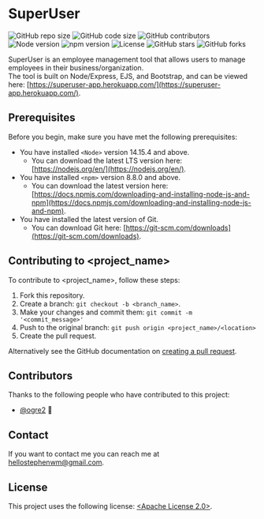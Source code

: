 # SuperUser
![GitHub repo size](https://img.shields.io/github/repo-size/ogre2/superuser-app)
![GitHub code size](https://img.shields.io/github/languages/code-size/ogre2/superuser-app?color=orange)
![GitHub contributors](https://img.shields.io/static/v1?label=contributors&message=1&color=red)
![Node version](https://img.shields.io/static/v1?label=node&message=v16.15.0&color=success)
![npm version](https://img.shields.io/static/v1?label=npm&message=v8.8.0&color=success)
![License](https://img.shields.io/static/v1?label=license&message=Apache%20License%202.0&color=blue)
![GitHub stars](https://img.shields.io/github/stars/ogre2/superuser-app?style=social)
![GitHub forks](https://img.shields.io/github/forks/ogre2/superuser-app?style=social)  

SuperUser is an employee management tool that allows users to manage employees in their business/organization.  
The tool is built on Node/Express, EJS, and Bootstrap, and can be viewed here: [https://superuser-app.herokuapp.com/](https://superuser-app.herokuapp.com/).  

## Prerequisites

Before you begin, make sure you have met the following prerequisites:

- You have installed `<Node>` version 14.15.4 and above.
  - You can download the latest LTS version here: [https://nodejs.org/en/](https://nodejs.org/en/).
- You have installed `<npm>` version 8.8.0 and above.
  - You can download the latest version here: [https://docs.npmjs.com/downloading-and-installing-node-js-and-npm](https://docs.npmjs.com/downloading-and-installing-node-js-and-npm).
- You have installed the latest version of Git.
  - You can download Git here: [https://git-scm.com/downloads](https://git-scm.com/downloads).

## Contributing to <project_name>
<!--- If your README is long or you have some specific process or steps you want contributors to follow, consider creating a separate CONTRIBUTING.md file--->
To contribute to <project_name>, follow these steps:

1. Fork this repository.
2. Create a branch: `git checkout -b <branch_name>`.
3. Make your changes and commit them: `git commit -m '<commit_message>'`
4. Push to the original branch: `git push origin <project_name>/<location>`
5. Create the pull request.

Alternatively see the GitHub documentation on [creating a pull request](https://help.github.com/en/github/collaborating-with-issues-and-pull-requests/creating-a-pull-request).

## Contributors

Thanks to the following people who have contributed to this project:

* [@ogre2](https://github.com/ogre2/) 💪

## Contact

If you want to contact me you can reach me at <hellostephenwm@gmail.com>.

## License

This project uses the following license: [<Apache License 2.0>](https://github.com/ogre2/superuser-app/blob/main/LICENSE).

